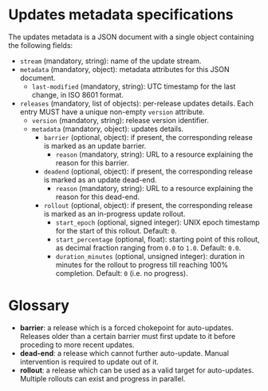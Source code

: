# Updates metadata specifications

The updates metadata is a JSON document with a single object containing the following fields:

- `stream` (mandatory, string): name of the update stream.
- `metadata` (mandatory, object): metadata attributes for this JSON document.
  - `last-modified` (mandatory, string): UTC timestamp for the last change, in ISO 8601 format.
- `releases` (mandatory, list of objects): per-release updates details. Each entry MUST have a unique non-empty `version` attribute.
  - `version` (mandatory, string): release version identifier.
  - `metadata` (mandatory, object): updates details.
    - `barrier` (optional, object): if present, the corresponding release is marked as an update barrier.
      - `reason` (mandatory, string): URL to a resource explaining the reason for this barrier.
    - `deadend` (optional, object): if present, the corresponding release is marked as an update dead-end.
      - `reason` (mandatory, string): URL to a resource explaining the reason for this dead-end.
    - `rollout` (optional, object): if present, the corresponding release is marked as an in-progress update rollout.
      - `start_epoch` (optional, signed integer): UNIX epoch timestamp for the start of this rollout. Default: `0`.
      - `start_percentage` (optional, float): starting point of this rollout, as decimal fraction ranging from `0.0` to `1.0`. Default: `0.0`.
      - `duration_minutes` (optional, unsigned integer): duration in minutes for the rollout to progress till reaching 100% completion. Default: `0` (i.e. no progress).

# Glossary

- **barrier**: a release which is a forced chokepoint for auto-updates. Releases older than a certain barrier must first update to it before proceding to more recent updates.
- **dead-end**: a release which cannot further auto-update. Manual intervention is required to update out of it.
- **rollout**: a release which can be used as a valid target for auto-updates. Multiple rollouts can exist and progress in parallel.
